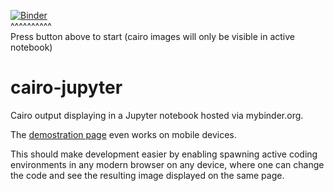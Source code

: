 [![Binder](http://mybinder.org/badge.svg)](http://mybinder.org/repo/fomightez/cairo-jupyter)  
^^^^^^^^^^  
Press button above to start (cairo images will only be visible in active notebook)


# cairo-jupyter

Cairo output displaying in a Jupyter notebook hosted via mybinder.org.

The [demostration page](http://mybinder.org/repo/fomightez/cairo-jupyter) even works on mobile devices.

This should make development easier by enabling spawning active coding environments in any modern browser on any device, where one can change the code and see the resulting image displayed on the same page.
